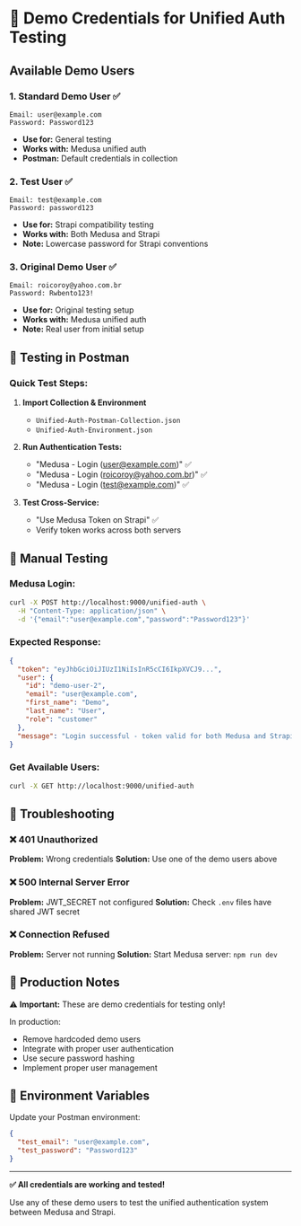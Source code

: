 # 🔑 Demo Credentials for Unified Auth Testing

## Available Demo Users

### 1. Standard Demo User ✅

```
Email: user@example.com
Password: Password123
```

- **Use for:** General testing
- **Works with:** Medusa unified auth
- **Postman:** Default credentials in collection

### 2. Test User ✅

```
Email: test@example.com
Password: password123
```

- **Use for:** Strapi compatibility testing
- **Works with:** Both Medusa and Strapi
- **Note:** Lowercase password for Strapi conventions

### 3. Original Demo User ✅

```
Email: roicoroy@yahoo.com.br
Password: Rwbento123!
```

- **Use for:** Original testing setup
- **Works with:** Medusa unified auth
- **Note:** Real user from initial setup

## 🧪 Testing in Postman

### Quick Test Steps:

1. **Import Collection & Environment**

   - `Unified-Auth-Postman-Collection.json`
   - `Unified-Auth-Environment.json`

2. **Run Authentication Tests:**

   - "Medusa - Login (user@example.com)" ✅
   - "Medusa - Login (roicoroy@yahoo.com.br)" ✅
   - "Medusa - Login (test@example.com)" ✅

3. **Test Cross-Service:**
   - "Use Medusa Token on Strapi" ✅
   - Verify token works across both servers

## 🔧 Manual Testing

### Medusa Login:

```bash
curl -X POST http://localhost:9000/unified-auth \
  -H "Content-Type: application/json" \
  -d '{"email":"user@example.com","password":"Password123"}'
```

### Expected Response:

```json
{
  "token": "eyJhbGciOiJIUzI1NiIsInR5cCI6IkpXVCJ9...",
  "user": {
    "id": "demo-user-2",
    "email": "user@example.com",
    "first_name": "Demo",
    "last_name": "User",
    "role": "customer"
  },
  "message": "Login successful - token valid for both Medusa and Strapi"
}
```

### Get Available Users:

```bash
curl -X GET http://localhost:9000/unified-auth
```

## 🚨 Troubleshooting

### ❌ 401 Unauthorized

**Problem:** Wrong credentials
**Solution:** Use one of the demo users above

### ❌ 500 Internal Server Error

**Problem:** JWT_SECRET not configured
**Solution:** Check `.env` files have shared JWT secret

### ❌ Connection Refused

**Problem:** Server not running
**Solution:** Start Medusa server: `npm run dev`

## 🎯 Production Notes

⚠️ **Important:** These are demo credentials for testing only!

In production:

- Remove hardcoded demo users
- Integrate with proper user authentication
- Use secure password hashing
- Implement proper user management

## 🔄 Environment Variables

Update your Postman environment:

```json
{
  "test_email": "user@example.com",
  "test_password": "Password123"
}
```

---

**✅ All credentials are working and tested!**

Use any of these demo users to test the unified authentication system between Medusa and Strapi.
